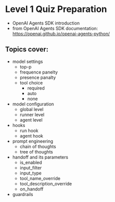 # Level 1 Quiz Preparation
- OpenAI Agents SDK introduction
- from OpenAI Agents SDK documentation: https://openai.github.io/openai-agents-python/
## Topics cover:
- model settings
    * top-p
    * frequence panelty
    * presence panalty
    * tool choice
        + required
        + auto
        + none
- model configuration
    + global level
    + runner level
    + agent level
- hooks
    + run hook
    + agent hook
- prompt engineering
    + chain of thoughts
    + tree of thoughts
- handoff and its parameters
    + is_enabled
    + input_filter
    + input_type
    + tool_name_override
    + tool_description_override
    + on_handoff
- guardrails